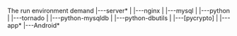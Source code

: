 The run environment demand
|---server*
|	|---nginx
|	|---mysql
|	|---python
|		|---tornado
|		|---python-mysqldb
|		|---python-dbutils
|		|---[pycrypto]
|
|---app*
	|---Android*
